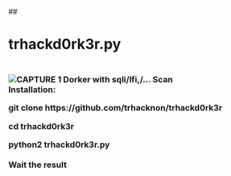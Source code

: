 ##<h1> trhackd0rk3r.py<h3><br>
![CAPTURE 1](https://github.com/trhacknon/trhackd0rk3r/blob/main/anontrhack.png) 
Dorker with sqli/lfi,/... Scan<br>
Installation:<br>
<p>git clone https://github.com/trhacknon/trhackd0rk3r
<p>cd trhackd0rk3r <br>
<p><strong>python2 trhackd0rk3r.py 
<br><br>Wait the result

